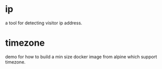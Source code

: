 # ip
a tool for detecting visitor ip address.

# timezone
demo for how to build a min size docker image from alpine which support timezone.
